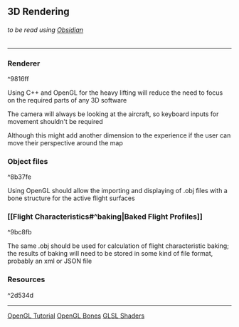 ## 3D Rendering
###### to be read using [Obsidian](https://obsidian.md/)
---
### Renderer

^9816ff

Using C++ and OpenGL for the heavy lifting will reduce the need to focus on the required parts of any 3D software

The camera will always be looking at the aircraft, so keyboard inputs for movement shouldn't be required

Although this might add another dimension to the experience if the user can  move their perspective around the map

### Object files

^8b37fe

Using OpenGL should allow the importing and displaying of .obj files with a bone structure for the active flight surfaces

### [[Flight Characteristics#^baking|Baked Flight Profiles]]

^9bc8fb

The same .obj should be used for calculation of flight characteristic baking; the results of baking will need to be stored in some kind of file format, probably an xml or JSON file

### Resources

^2d534d

---
[OpenGL Tutorial](http://www.opengl-tutorial.org/intermediate-tutorials/billboards-particles/particles-instancing/)
[OpenGL Bones](https://learnopengl.com/Guest-Articles/2020/Skeletal-Animation)
[GLSL Shaders](https://developer.mozilla.org/en-US/docs/Games/Techniques/3D_on_the_web/GLSL_Shaders)